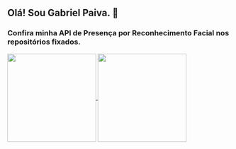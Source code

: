 ## Olá! Sou Gabriel Paiva. 👋

### Confira minha API de Presença por Reconhecimento Facial nos repositórios fixados.

<div>
<a href="https://github.com/anuraghazra/github-readme-stats">
  <img height=200 align="center" src="https://github-readme-stats.vercel.app/api?username=gabriel-paiva17&show_icons=true&theme=dracula" />
</a>
<a href="https://github.com/anuraghazra/convoychat">
  <img height=200 align="center" src="https://github-readme-stats.vercel.app/api/top-langs?username=gabriel-paiva17&theme=dracula&size_weight=0.5&count_weight=0.5&layout=compact&langs_count=8&card_width=320" />
</a>
</div>
